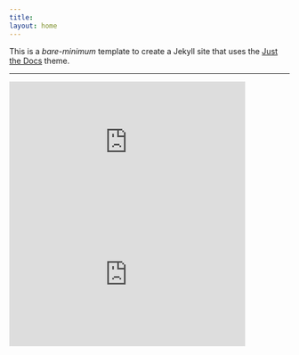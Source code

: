 ```yaml
---
title: 
layout: home
---
```


This is a *bare-minimum* template to create a Jekyll site that uses the [Just the Docs] theme.

----
<iframe width="424" height="238" src="https://www.youtube.com/embed/5dRqABOWXXQ" title="WSLVT - At WSLVT INDIA HQ" frameborder="0" allow="accelerometer; autoplay; clipboard-write; encrypted-media; web-share" allowfullscreen></iframe>

<iframe width="424" height="238" src="https://www.youtube.com/embed/u-M5eqLBA9A" title="WSLVT - Chain Punch Shadow Boxing (Old Video)" frameborder="0" allow="accelerometer; autoplay; clipboard-write; encrypted-media; web-share" allowfullscreen></iframe>

[Just the Docs]: https://just-the-docs.github.io/just-the-docs/

